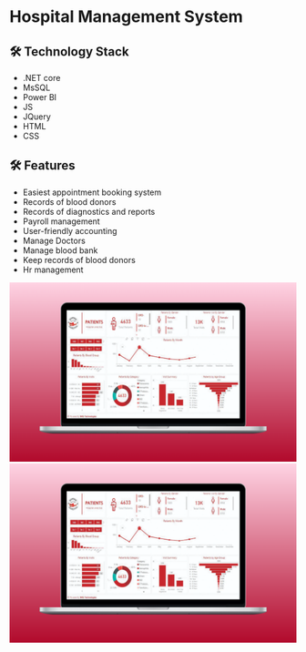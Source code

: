 # Hospital Management System



## :hammer_and_wrench: Technology Stack

- .NET core 
- MsSQL
- Power BI
- JS
- JQuery
- HTML
- CSS

## :hammer_and_wrench: Features

- Easiest appointment booking system
- Records of blood donors
- Records of diagnostics and reports
- Payroll management
- User-friendly accounting
- Manage Doctors
- Manage blood bank
- Keep records of blood donors
- Hr management

![alt text](https://github.com/Ironmandeveloper/HospitalAnalytics/blob/main/Patient.png?raw=true)
![alt text](https://github.com/Ironmandeveloper/HospitalAnalytics/blob/main/Patient.png?raw=true)

